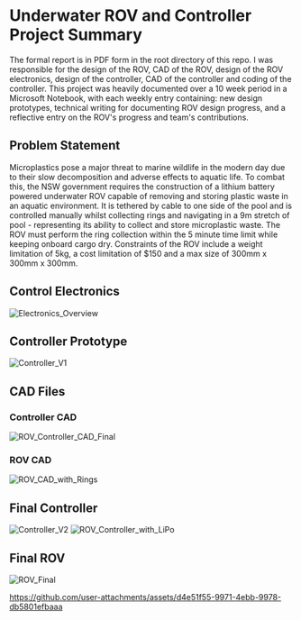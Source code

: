 # Underwater ROV and Controller Project Summary
The formal report is in PDF form in the root directory of this repo. I was responsible for the design of the ROV, CAD of the ROV, design of the ROV electronics, design of the controller, CAD of the controller and coding of the controller. This project was heavily documented over a 10 week period in a Microsoft Notebook, with each weekly entry containing: new design prototypes, technical writing for documenting ROV design progress, and a reflective entry on the ROV's progress and team's contributions. 

## Problem Statement
Microplastics pose a major threat to marine wildlife in the modern day due to their slow decomposition and adverse effects to aquatic life. To combat this, the NSW government requires the construction of a lithium battery powered underwater ROV capable of removing and storing plastic waste in an aquatic environment. It is tethered by cable to one side of the pool and is controlled manually whilst collecting rings and navigating in a 9m stretch of pool - representing its ability to collect and store microplastic waste. The ROV must perform the ring collection within the 5 minute time limit while keeping onboard cargo dry. Constraints of the ROV include a weight limitation of 5kg, a cost limitation of $150 and a max size of 300mm x 300mm x 300mm. 

## Control Electronics
![Electronics_Overview](https://github.com/user-attachments/assets/145d5338-c476-40a4-9399-aa77c39e62b3)

## Controller Prototype
![Controller_V1](https://github.com/user-attachments/assets/25b1a543-40f5-4034-ba1d-1f48325364ab)

## CAD Files
### Controller CAD
![ROV_Controller_CAD_Final](https://github.com/user-attachments/assets/cb64f78d-0e1c-4fc5-8428-1f88f1beb40e)

### ROV CAD
![ROV_CAD_with_Rings](https://github.com/user-attachments/assets/6de58db9-ad84-473c-bc57-273cd0e0c5af)

## Final Controller
![Controller_V2](https://github.com/user-attachments/assets/795a0e27-ffe4-455b-b375-484c431b08f1)
![ROV_Controller_with_LiPo](https://github.com/user-attachments/assets/1eaaa865-c6f7-4800-af62-93d61e226870)

## Final ROV
![ROV_Final](https://github.com/user-attachments/assets/1bd6678f-b5c9-4f1c-b773-1e25c91633df)

https://github.com/user-attachments/assets/d4e51f55-9971-4ebb-9978-db5801efbaaa
